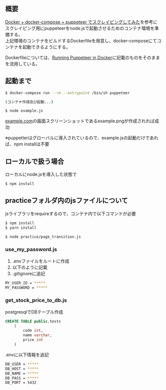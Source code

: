 ## 概要
[Docker + docker-compose + puppeteer でスクレイピングしてみた](https://qiita.com/takayuki-miura0203/items/4fa4cdc9ef0c07a857a9)を参考にスクレイピング用にpuppeteerをnode.jsで起動させるためのコンテナ環境を準備する。  
上記環境のコンテナをビルドするDockerfileを用意し、docker-composeにてコンテナを起動できるようにする。

Dockerfileについては、[Running Puppeteer in Docker](https://github.com/GoogleChrome/puppeteer/blob/v1.12.1/docs/troubleshooting.md#running-puppeteer-in-docker)に記載のものをそのままを流用している。

## 起動まで
```bash
$ docker-compose run --rm --entrypoint /bin/sh puppeteer

(コンテナ作成及び起動...)

$ node example.js

```
[example.com](https://example.com/)の画面スクリーンショットであるexample.pngが作成されれば成功  

※puppetterはグローバルに導入されているので、example.jsの起動だけであれば、npm installは不要

## ローカルで扱う場合
ローカルにnode.jsを導入した状態で
```bash
$ npm install
```

## practiceフォルダ内のjsファイルについて
jsライブラリをrequireするので、コンテナ内で以下コマンドが必要
```bash
$ npm install
$ yarn install
```
```bash
$ node practice/page_transition.js
```

### use_my_password.js
1. .envファイルをルートに作成
2. 以下のように記載
3. .gitignoreに追記
```bash
MY_USER_ID = *****
MY_PASSWORD = *****
```

### get_stock_price_to_db.js
postgresqlでDBテーブル作成
```sql
CREATE TABLE public.tests
	(
		code int,
		name varchar,
		price int
	)
```
.envに以下情報を追記
```bash
DB_USER = *****
DB_HOST = *****
DB_NAME = *****
DB_PASS = *****
DB_PORT = 5432

```